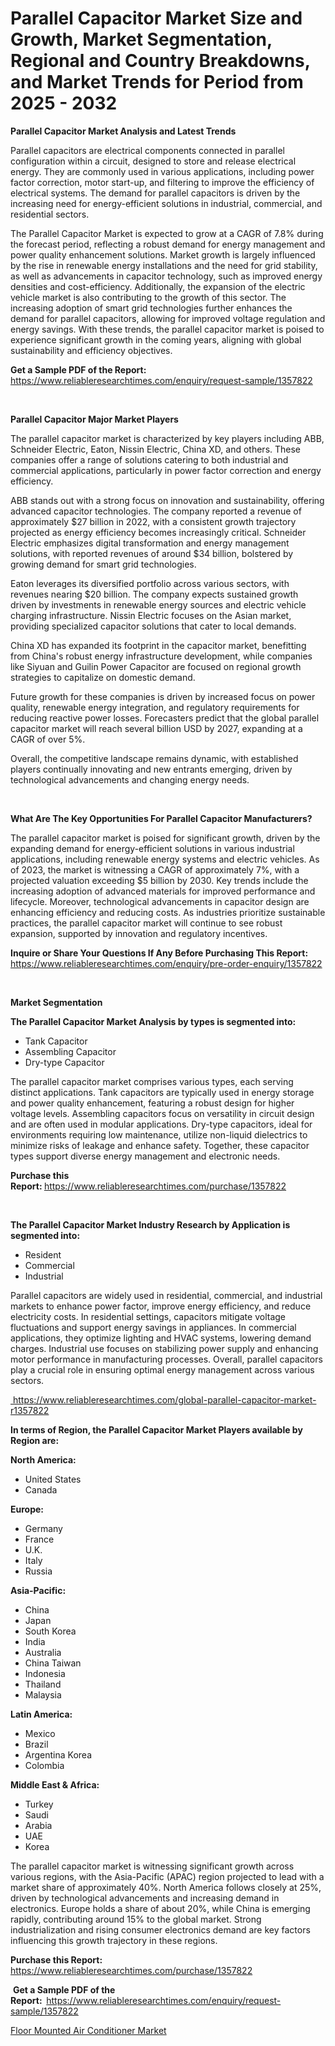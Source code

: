 <p><h1>Parallel Capacitor Market Size and Growth, Market Segmentation, Regional and Country Breakdowns, and Market Trends for Period from 2025 -  2032</h1></p><p><strong>Parallel Capacitor Market Analysis and Latest Trends</strong></p>
<p><p>Parallel capacitors are electrical components connected in parallel configuration within a circuit, designed to store and release electrical energy. They are commonly used in various applications, including power factor correction, motor start-up, and filtering to improve the efficiency of electrical systems. The demand for parallel capacitors is driven by the increasing need for energy-efficient solutions in industrial, commercial, and residential sectors.</p><p>The Parallel Capacitor Market is expected to grow at a CAGR of 7.8% during the forecast period, reflecting a robust demand for energy management and power quality enhancement solutions. Market growth is largely influenced by the rise in renewable energy installations and the need for grid stability, as well as advancements in capacitor technology, such as improved energy densities and cost-efficiency. Additionally, the expansion of the electric vehicle market is also contributing to the growth of this sector. The increasing adoption of smart grid technologies further enhances the demand for parallel capacitors, allowing for improved voltage regulation and energy savings. With these trends, the parallel capacitor market is poised to experience significant growth in the coming years, aligning with global sustainability and efficiency objectives.</p></p>
<p><strong>Get a Sample PDF of the Report:&nbsp;</strong> <a href="https://www.reliableresearchtimes.com/enquiry/request-sample/1357822?utm_campaign=2189&utm_medium=2&utm_source=Github&utm_content=ia&utm_term=16022025&utm_id=parallel-capacitor">https://www.reliableresearchtimes.com/enquiry/request-sample/1357822</a></p>
<p>&nbsp;</p>
<p><strong>Parallel Capacitor Major Market Players</strong></p>
<p><p>The parallel capacitor market is characterized by key players including ABB, Schneider Electric, Eaton, Nissin Electric, China XD, and others. These companies offer a range of solutions catering to both industrial and commercial applications, particularly in power factor correction and energy efficiency.</p><p>ABB stands out with a strong focus on innovation and sustainability, offering advanced capacitor technologies. The company reported a revenue of approximately $27 billion in 2022, with a consistent growth trajectory projected as energy efficiency becomes increasingly critical. Schneider Electric emphasizes digital transformation and energy management solutions, with reported revenues of around $34 billion, bolstered by growing demand for smart grid technologies.</p><p>Eaton leverages its diversified portfolio across various sectors, with revenues nearing $20 billion. The company expects sustained growth driven by investments in renewable energy sources and electric vehicle charging infrastructure. Nissin Electric focuses on the Asian market, providing specialized capacitor solutions that cater to local demands.</p><p>China XD has expanded its footprint in the capacitor market, benefitting from China's robust energy infrastructure development, while companies like Siyuan and Guilin Power Capacitor are focused on regional growth strategies to capitalize on domestic demand.</p><p>Future growth for these companies is driven by increased focus on power quality, renewable energy integration, and regulatory requirements for reducing reactive power losses. Forecasters predict that the global parallel capacitor market will reach several billion USD by 2027, expanding at a CAGR of over 5%.</p><p>Overall, the competitive landscape remains dynamic, with established players continually innovating and new entrants emerging, driven by technological advancements and changing energy needs.</p></p>
<p>&nbsp;</p>
<p><strong>What Are The Key Opportunities For Parallel Capacitor Manufacturers?</strong></p>
<p><p>The parallel capacitor market is poised for significant growth, driven by the expanding demand for energy-efficient solutions in various industrial applications, including renewable energy systems and electric vehicles. As of 2023, the market is witnessing a CAGR of approximately 7%, with a projected valuation exceeding $5 billion by 2030. Key trends include the increasing adoption of advanced materials for improved performance and lifecycle. Moreover, technological advancements in capacitor design are enhancing efficiency and reducing costs. As industries prioritize sustainable practices, the parallel capacitor market will continue to see robust expansion, supported by innovation and regulatory incentives.</p></p>
<p><strong>Inquire or Share Your Questions If Any Before Purchasing This Report:</strong> <a href="https://www.reliableresearchtimes.com/enquiry/pre-order-enquiry/1357822?utm_campaign=2189&utm_medium=2&utm_source=Github&utm_content=ia&utm_term=16022025&utm_id=parallel-capacitor">https://www.reliableresearchtimes.com/enquiry/pre-order-enquiry/1357822</a></p>
<p>&nbsp;</p>
<p><strong>Market Segmentation</strong></p>
<p><strong>The Parallel Capacitor Market Analysis by types is segmented into:</strong></p>
<p><ul><li>Tank Capacitor</li><li>Assembling Capacitor</li><li>Dry-type Capacitor</li></ul></p>
<p><p>The parallel capacitor market comprises various types, each serving distinct applications. Tank capacitors are typically used in energy storage and power quality enhancement, featuring a robust design for higher voltage levels. Assembling capacitors focus on versatility in circuit design and are often used in modular applications. Dry-type capacitors, ideal for environments requiring low maintenance, utilize non-liquid dielectrics to minimize risks of leakage and enhance safety. Together, these capacitor types support diverse energy management and electronic needs.</p></p>
<p><strong>Purchase this Report:&nbsp;</strong><a href="https://www.reliableresearchtimes.com/purchase/1357822?utm_campaign=2189&utm_medium=2&utm_source=Github&utm_content=ia&utm_term=16022025&utm_id=parallel-capacitor">https://www.reliableresearchtimes.com/purchase/1357822</a></p>
<p>&nbsp;</p>
<p><strong>The Parallel Capacitor Market Industry Research by Application is segmented into:</strong></p>
<p><ul><li>Resident</li><li>Commercial</li><li>Industrial</li></ul></p>
<p><p>Parallel capacitors are widely used in residential, commercial, and industrial markets to enhance power factor, improve energy efficiency, and reduce electricity costs. In residential settings, capacitors mitigate voltage fluctuations and support energy savings in appliances. In commercial applications, they optimize lighting and HVAC systems, lowering demand charges. Industrial use focuses on stabilizing power supply and enhancing motor performance in manufacturing processes. Overall, parallel capacitors play a crucial role in ensuring optimal energy management across various sectors.</p></p>
<p><a href="https://www.reliableresearchtimes.com/global-parallel-capacitor-market-r1357822?utm_campaign=2189&utm_medium=2&utm_source=Github&utm_content=ia&utm_term=16022025&utm_id=parallel-capacitor">&nbsp;https://www.reliableresearchtimes.com/global-parallel-capacitor-market-r1357822</a></p>
<p><strong>In terms of Region, the Parallel Capacitor Market Players available by Region are:</strong></p>
<p>
    <p> <strong> North America: </strong>
        <ul>
            <li>United States</li>
            <li>Canada</li>
        </ul>
        </p> 
    <p> <strong> Europe: </strong>
        <ul>
            <li>Germany</li>
            <li>France</li>
            <li>U.K.</li>
            <li>Italy</li>
            <li>Russia</li>
        </ul>
        </p> 
    <p> <strong> Asia-Pacific: </strong>
        <ul>
            <li>China</li>
            <li>Japan</li>
            <li>South Korea</li>
            <li>India</li>
            <li>Australia</li>
            <li>China Taiwan</li>
            <li>Indonesia</li>
            <li>Thailand</li>
            <li>Malaysia</li>
        </ul>
        </p> 
    <p> <strong> Latin America: </strong>
        <ul>
            <li>Mexico</li>
            <li>Brazil</li>
            <li>Argentina Korea</li>
            <li>Colombia</li>
        </ul>
        </p> 
    <p> <strong> Middle East & Africa: </strong>
        <ul>
            <li>Turkey</li>
            <li>Saudi</li>
            <li>Arabia</li>
            <li>UAE</li>
            <li>Korea</li>
        </ul>
    </p>
    </p>
<p><p>The parallel capacitor market is witnessing significant growth across various regions, with the Asia-Pacific (APAC) region projected to lead with a market share of approximately 40%. North America follows closely at 25%, driven by technological advancements and increasing demand in electronics. Europe holds a share of about 20%, while China is emerging rapidly, contributing around 15% to the global market. Strong industrialization and rising consumer electronics demand are key factors influencing this growth trajectory in these regions.</p></p>
<p><strong>Purchase this Report: </strong><a href="https://www.reliableresearchtimes.com/purchase/1357822?utm_campaign=2189&utm_medium=2&utm_source=Github&utm_content=ia&utm_term=16022025&utm_id=parallel-capacitor">https://www.reliableresearchtimes.com/purchase/1357822</a></p>
<p>&nbsp;<strong>Get a Sample PDF of the Report:&nbsp;&nbsp;</strong><a href="https://www.reliableresearchtimes.com/enquiry/request-sample/1357822?utm_campaign=2189&utm_medium=2&utm_source=Github&utm_content=ia&utm_term=16022025&utm_id=parallel-capacitor">https://www.reliableresearchtimes.com/enquiry/request-sample/1357822</a></p>
<p><strong></strong></p>
<p><p><a href="https://github.com/NargisHussain75/Market-Research-Report-List-1/blob/main/floor-mounted-air-conditioner-market.md?utm_campaign=2189&utm_medium=2&utm_source=Github&utm_content=ia&utm_term=16022025&utm_id=parallel-capacitor">Floor Mounted Air Conditioner Market</a></p></p>